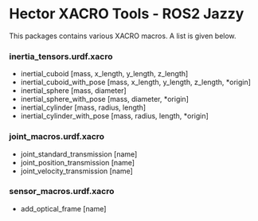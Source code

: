 # Hector XACRO Tools - ROS2 Jazzy

This packages contains various XACRO macros. A list is given below.

### inertia_tensors.urdf.xacro

- inertial_cuboid [mass, x_length, y_length, z_length]
- inertial_cuboid_with_pose [mass, x_length, y_length, z_length, *origin]
- inertial_sphere [mass, diameter]
- inertial_sphere_with_pose [mass, diameter, *origin]
- inertial_cylinder [mass, radius, length]
- inertial_cylinder_with_pose [mass, radius, length, *origin]

### joint_macros.urdf.xacro

- joint_standard_transmission [name]
- joint_position_transmission [name]
- joint_velocity_transmission [name]

### sensor_macros.urdf.xacro

- add_optical_frame [name]

